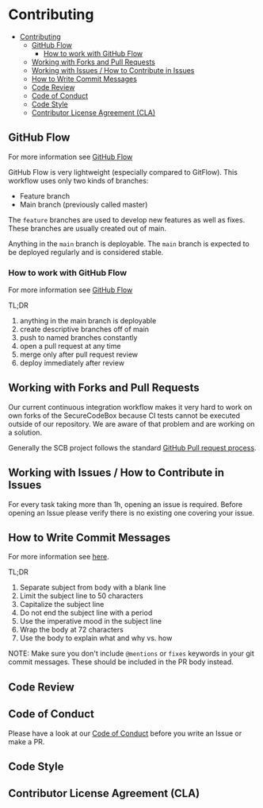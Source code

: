# Contributing

- [Contributing](#contributing)
  - [GitHub Flow](#github-flow)
    - [How to work with GitHub Flow](#how-to-work-with-github-flow)
  - [Working with Forks and Pull Requests](#working-with-forks-and-pull-requests)
  - [Working with Issues / How to Contribute in Issues](#working-with-issues--how-to-contribute-in-issues)
  - [How to Write Commit Messages](#how-to-write-commit-messages)
  - [Code Review](#code-review)
  - [Code of Conduct](#code-of-conduct)
  - [Code Style](#code-style)
  - [Contributor License Agreement (CLA)](#contributor-license-agreement-cla)

## GitHub Flow

For more information see [GitHub Flow](https://githubflow.github.io/)

GitHub Flow is very lightweight (especially compared to GitFlow).
This workflow uses only two kinds of branches:

- Feature branch
- Main branch (previously called master)

The `feature` branches are used to develop new features as well as fixes.
These branches are usually created out of main.

Anything in the `main` branch is deployable.
The `main` branch is expected to be deployed regularly and is considered stable.

### How to work with GitHub Flow

For more information see [GitHub Flow](https://githubflow.github.io/)

TL;DR

1. anything in the main branch is deployable
2. create descriptive branches off of main
3. push to named branches constantly
4. open a pull request at any time
5. merge only after pull request review
6. deploy immediately after review

## Working with Forks and Pull Requests

Our current continuous integration workflow makes it very hard to work on own forks of the SecureCodeBox because CI tests cannot be executed outside of our repository. We are aware of that problem and are working on a solution.

Generally the SCB project follows the standard [GitHub Pull request process](https://docs.github.com/en/github/collaborating-with-issues-and-pull-requests/about-pull-requests).

## Working with Issues / How to Contribute in Issues

For every task taking more than 1h, opening an issue is required.
Before opening an Issue please verify there is no existing one covering your issue.

## How to Write Commit Messages

For more information see [here](https://chris.beams.io/posts/git-commit/).

TL;DR

1. Separate subject from body with a blank line
2. Limit the subject line to 50 characters
3. Capitalize the subject line
4. Do not end the subject line with a period
5. Use the imperative mood in the subject line
6. Wrap the body at 72 characters
7. Use the body to explain what and why vs. how

NOTE: Make sure you don't include `@mentions` or `fixes` keywords in your git commit messages. These should be included in the PR body instead.

## Code Review

## Code of Conduct

Please have a look at our [Code of Conduct](./CODE_OF_CONDUCT.md) before you write an Issue or make a PR.

## Code Style

## Contributor License Agreement (CLA)


